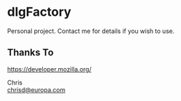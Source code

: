 # dlgFactory

Personal project.  Contact me for details if you wish to use.


## Thanks To
https://developer.mozilla.org/


Chris  
chrisd@europa.com
